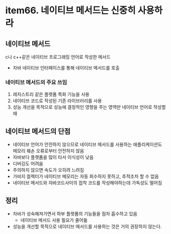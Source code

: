# item66. 네이티브 메서드는 신중히 사용하라

## 네이티브 메서드
c나 c++같은 네이티브 프로그래밍 언어로 작성한 메서드
* 자바 네이티브 인터페이스를 통해 네이티브 메서드를 호출
### 네이티브 메서드의 주요 쓰임
1. 레지스트리 같은 플랫폼 특화 기능을 사용
2. 네이티브 코드로 작성된 기존 라이브러리를 사용
3. 성능 개선을 목적으로 성능에 결정적인 영향을 주는 영역만 네이티브 언어로 작성할 때

## 네이티브 메서드의 단점
* 네이티브 언어가 안전하지 않으므로 네이티브 메서드를 사용하는 애플리케이션도 메모리 훼손 오류로부터 안전하지 않음
* 자바보다 플랫폼을 많이 타서 이식성이 낮음
* 디버깅도 어려움
* 주의하지 않으면 속도가 오히려 느려짐
* 가비지 컬렉터가 네이티브 메모리는 자동 회수하지 못하고, 추적조차 할 수 없음
* 네이티브 메서드와 자바코드사이의 접착 코드를 작성해야하는데 가독성도 떨어짐

## 정리
* 자바가 성숙해져가면서 하부 플랫폼의 기능들을 점차 흡수하고 있음
  * 네이티브 메서드 사용 필요가 줄어듦
* 성능을 개선할 목적으로 네이티브 메서드를 사용하는 것은 거의 권장하지 않는다.
